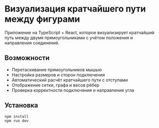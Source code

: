 # Визуализация кратчайшего пути между фигурами

Приложение на TypeScript + React, которое визуализирует кратчайший путь между двумя прямоугольниками с учётом положения и направления соединений.

## Возможности

- Перетаскивание прямоугольников мышью
- Настройка размеров и сторон подключения
- Автоматический расчёт кратчайшего пути с отступами
- Отображение сетки, графа и весов рёбер
- Проверка корректности подключения и направления угла

## Установка

```bash
npm install
npm run dev
